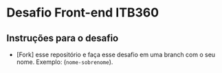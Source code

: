 # Desafio Front-end ITB360

## Instruções para o desafio
- [Fork] esse repositório e faça esse desafio em uma branch com o seu nome. Exemplo: (`nome-sobrenome`).